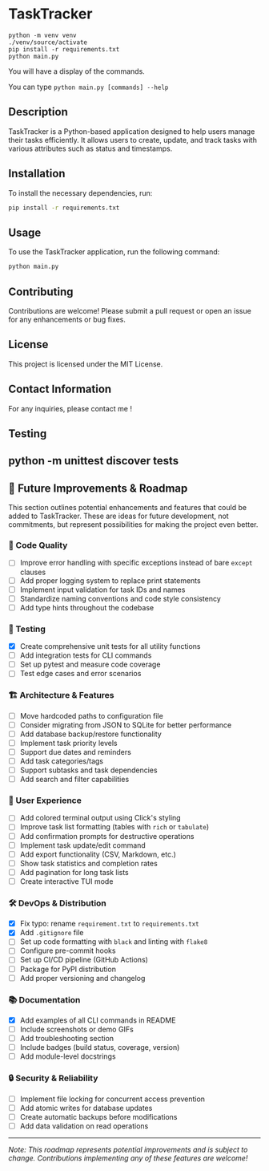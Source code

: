 # TaskTracker

```
python -m venv venv 
./venv/source/activate
pip install -r requirements.txt
python main.py
```

You will have a display of the commands.

You can type `python main.py [commands] --help`

## Description
TaskTracker is a Python-based application designed to help users manage their tasks efficiently. It allows users to create, update, and track tasks with various attributes such as status and timestamps.

## Installation
To install the necessary dependencies, run:
```bash
pip install -r requirements.txt
```

## Usage
To use the TaskTracker application, run the following command:
```bash
python main.py
```

## Contributing
Contributions are welcome! Please submit a pull request or open an issue for any enhancements or bug fixes.

## License
This project is licensed under the MIT License.

## Contact Information
For any inquiries, please contact me !

## Testing 
python -m unittest discover tests
---

## 🚀 Future Improvements & Roadmap

This section outlines potential enhancements and features that could be added to TaskTracker. These are ideas for future development, not commitments, but represent possibilities for making the project even better.

### 🎯 Code Quality
- [ ] Improve error handling with specific exceptions instead of bare `except` clauses
- [ ] Add proper logging system to replace print statements
- [ ] Implement input validation for task IDs and names
- [ ] Standardize naming conventions and code style consistency
- [ ] Add type hints throughout the codebase

### 🧪 Testing
- [x] Create comprehensive unit tests for all utility functions
- [ ] Add integration tests for CLI commands
- [ ] Set up pytest and measure code coverage
- [ ] Test edge cases and error scenarios

### 🏗️ Architecture & Features
- [ ] Move hardcoded paths to configuration file
- [ ] Consider migrating from JSON to SQLite for better performance
- [ ] Add database backup/restore functionality
- [ ] Implement task priority levels
- [ ] Support due dates and reminders
- [ ] Add task categories/tags
- [ ] Support subtasks and task dependencies
- [ ] Add search and filter capabilities

### 🚀 User Experience
- [ ] Add colored terminal output using Click's styling
- [ ] Improve task list formatting (tables with `rich` or `tabulate`)
- [ ] Add confirmation prompts for destructive operations
- [ ] Implement task update/edit command
- [ ] Add export functionality (CSV, Markdown, etc.)
- [ ] Show task statistics and completion rates
- [ ] Add pagination for long task lists
- [ ] Create interactive TUI mode

### 🛠️ DevOps & Distribution
- [X] Fix typo: rename `requirement.txt` to `requirements.txt`
- [X] Add `.gitignore` file
- [ ] Set up code formatting with `black` and linting with `flake8`
- [ ] Configure pre-commit hooks
- [ ] Set up CI/CD pipeline (GitHub Actions)
- [ ] Package for PyPI distribution
- [ ] Add proper versioning and changelog

### 📚 Documentation
- [X] Add examples of all CLI commands in README
- [ ] Include screenshots or demo GIFs
- [ ] Add troubleshooting section
- [ ] Include badges (build status, coverage, version)
- [ ] Add module-level docstrings

### 🔒 Security & Reliability
- [ ] Implement file locking for concurrent access prevention
- [ ] Add atomic writes for database updates
- [ ] Create automatic backups before modifications
- [ ] Add data validation on read operations

---

*Note: This roadmap represents potential improvements and is subject to change. Contributions implementing any of these features are welcome!*



